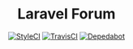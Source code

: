 <h1 align="center">Laravel Forum</h1>

<p align="center">
    <a href="https://github.styleci.io/repos/222572931"><img src="https://github.styleci.io/repos/222572931/shield?branch=master" alt="StyleCI"></a>
    <a href="https://travis-ci.com/stvnrlnd/laravel-forum"><img src="https://travis-ci.com/stvnrlnd/laravel-forum.svg?branch=master" alt="TravisCI"></a>
    <a href="https://dependabot.com"><img src="https://api.dependabot.com/badges/status?host=github&repo=stvnrlnd/laravel-forum" alt="Depedabot"></a>
</p>

